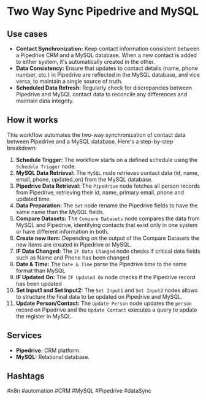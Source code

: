 # Two Way Sync Pipedrive and MySQL

## Use cases

*   **Contact Synchronization:** Keep contact information consistent between a Pipedrive CRM and a MySQL database. When a new contact is added to either system, it's automatically created in the other.
*   **Data Consistency:** Ensure that updates to contact details (name, phone number, etc.) in Pipedrive are reflected in the MySQL database, and vice versa, to maintain a single source of truth.
*   **Scheduled Data Refresh:** Regularly check for discrepancies between Pipedrive and MySQL contact data to reconcile any differences and maintain data integrity.

## How it works

This workflow automates the two-way synchronization of contact data between Pipedrive and a MySQL database. Here's a step-by-step breakdown:

1.  **Schedule Trigger:** The workflow starts on a defined schedule using the `Schedule Trigger` node.
2.  **MySQL Data Retrieval:** The `MySQL` node retrieves contact data (id, name, email, phone, updated_on) from the MySQL database.
3.  **Pipedrive Data Retrieval:** The `Pipedrive` node fetches all person records from Pipedrive, retrieving their id, name, primary email, phone and updated time.
4.  **Data Preparation:** The `Set` node rename the Pipedrive fields to have the same name than the MySQL fields.
5.  **Compare Datasets:** The `Compare Datasets` node compares the data from MySQL and Pipedrive, identifying contacts that exist only in one system or have different information in both.
6.  **Create new item:** Depending on the output of the Compare Datasets the new items are created in Pipedrive or MySQL.
7.  **IF Data Changed:** The `IF Data Changed` node checks if critical data fields such as Name and Phone has been changed
8.  **Date & Time:** The `Date & Time` parse the Pipedrive time to the same format than MySQL
9.  **IF Updated On:** The `IF Updated On` node checks if the Pipedrive record has been updated
10. **Set Input1 and Set Input2:** The `Set Input1` and `Set Input2` nodes allows to structure the final data to be updated on Pipedrive and MySQL.
11. **Update Person/Contact:** The `Update Person` node updates the `person` record on Pipedrive and the `Update Contact` executes a query to update the register in MySQL.

## Services

*   **Pipedrive:** CRM platform.
*   **MySQL:** Relational database.

## Hashtags

#n8n #automation #CRM #MySQL #Pipedrive #dataSync
